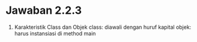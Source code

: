 # Jawaban 2.2.3

1.  Karakteristik Class dan Objek
class: diawali dengan huruf kapital
objek: harus instansiasi di method main